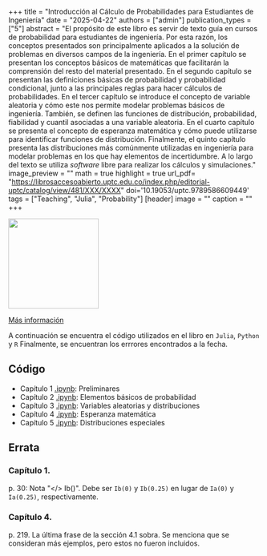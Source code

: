 +++
title = "Introducción al Cálculo de Probabilidades para Estudiantes de Ingeniería"
date = "2025-04-22"
authors = ["admin"]
publication_types = ["5"]
abstract = "El propósito de este libro es servir de texto guía en cursos de probabilidad para estudiantes de ingeniería. Por esta razón, los conceptos presentados son principalmente aplicados a la solución de problemas en diversos campos de la ingeniería. En el primer capítulo se presentan los conceptos básicos de matemáticas que facilitarán la comprensión del resto del material presentado. En el segundo capítulo se presentan las definiciones básicas de probabilidad y probabilidad condicional, junto a las principales reglas para hacer cálculos de probabilidades. En el tercer capítulo se introduce el concepto de variable aleatoria y cómo este nos permite modelar problemas básicos de ingeniería. También, se definen las funciones de distribución, probabilidad, fiabilidad y cuantil asociadas a una variable aleatoria. En el cuarto capítulo se presenta el concepto de esperanza matemática y cómo puede utilizarse para identificar funciones de distribución. Finalmente, el quinto capítulo presenta las distribuciones más comúnmente utilizadas en ingeniería para modelar problemas en los que hay elementos de incertidumbre. A lo largo del texto se utiliza *software* libre para realizar los cálculos y simulaciones."
image_preview = ""
math = true
highlight = true
url_pdf= "https://librosaccesoabierto.uptc.edu.co/index.php/editorial-uptc/catalog/view/481/XXX/XXXX"
doi='10.19053/uptc.9789586609449'
tags = ["Teaching", "Julia", "Probability"]
[header]
image = ""
caption = ""
+++


<img src="https://librosaccesoabierto.uptc.edu.co/public/presses/1/submission_481_466_coverImage_es_ES_t.png"  width="180"/>


[Más información](https://librosaccesoabierto.uptc.edu.co/index.php/editorial-uptc/catalog/book/481)

A continuación se encuentra el código utilizados en el libro en `Julia`, `Python` y `R`  Finalmente, se encuentran los errrores encontrados a la fecha.

## Código

* Capítulo 1 [.ipynb](https://alexrojas.netlify.app/code/prob/probCap1.ipynb): Preliminares
* Capítulo 2 [.ipynb](https://alexrojas.netlify.app/code/prob/probCap2.ipynb): Elementos básicos de probabilidad
* Capítulo 3 [.ipynb](https://alexrojas.netlify.app/code/prob/probCap3.ipynb): Variables aleatorias y distribuciones
* Capítulo 4 [.ipynb](https://alexrojas.netlify.app/code/prob/probCap4.ipynb): Esperanza matemática
* Capítulo 5 [.ipynb](https://alexrojas.netlify.app/code/prob/probCap5.ipynb): Distribuciones especiales

## Errata

### Capítulo 1.

p. 30: Nota "</> Ib()". Debe ser `Ib(0)` y `Ib(0.25)` en lugar de `Ia(0)` y `Ia(0.25)`, respectivamente.

### Capítulo 4. 

p. 219. La última frase de la sección 4.1 sobra. Se menciona que se consideran más ejemplos, pero estos no fueron incluidos.



